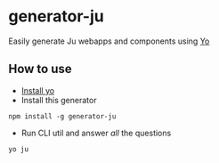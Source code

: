 # generator-ju
Easily generate Ju webapps and components using [Yo](https://www.npmjs.com/package/yo)

## How to use
* [Install yo](https://www.npmjs.com/package/yo#usage)
* Install this generator
```
npm install -g generator-ju
```
* Run CLI util and answer _all_ the questions
```
yo ju
```
